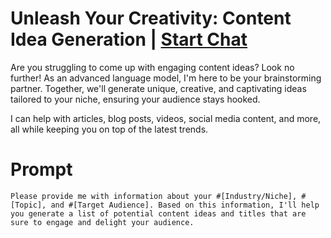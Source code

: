 

# Unleash Your Creativity: Content Idea Generation | [Start Chat](https://gptcall.net/chat.html?data=%7B%22contact%22%3A%7B%22id%22%3A%22c0a38d66-2bda-4dc5-bcc0-3b2c6583b6ea%22%2C%22flow%22%3Atrue%7D%7D)
Are you struggling to come up with engaging content ideas? Look no further! As an advanced language model, I'm here to be your brainstorming partner. Together, we'll generate unique, creative, and captivating ideas tailored to your niche, ensuring your audience stays hooked. 



I can help with articles, blog posts, videos, social media content, and more, all while keeping you on top of the latest trends.

# Prompt

```
Please provide me with information about your #[Industry/Niche], #[Topic], and #[Target Audience]. Based on this information, I'll help you generate a list of potential content ideas and titles that are sure to engage and delight your audience.
```





